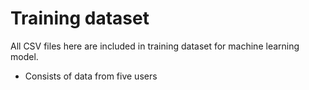 # Training dataset

All CSV files here are included in training dataset for machine learning model.

- Consists of data from five users
